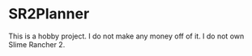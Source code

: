 # SR2Planner

This is a hobby project. I do not make any money off of it. I do not own Slime Rancher 2.
